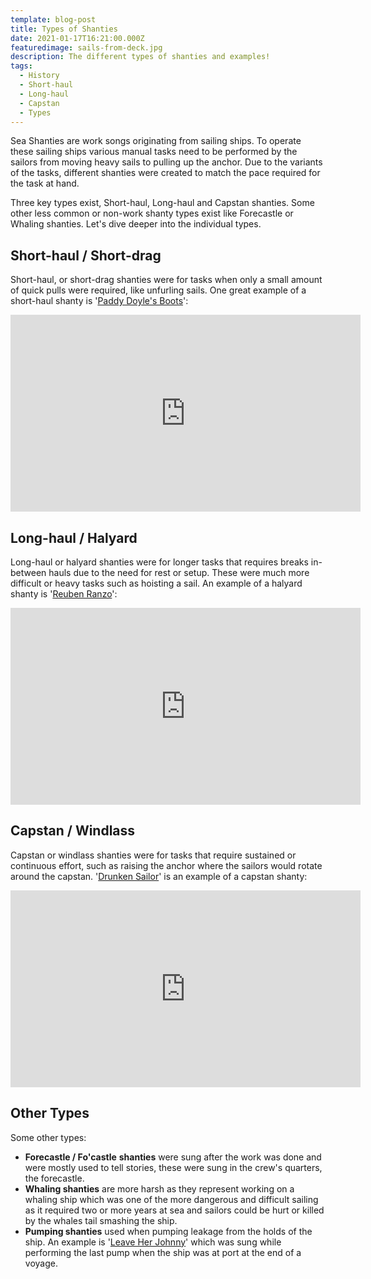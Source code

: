 ```yaml
---
template: blog-post
title: Types of Shanties
date: 2021-01-17T16:21:00.000Z
featuredimage: sails-from-deck.jpg
description: The different types of shanties and examples!
tags:
  - History
  - Short-haul
  - Long-haul
  - Capstan
  - Types
---
```

Sea Shanties are work songs originating from sailing ships. To operate these sailing ships various manual tasks need to be performed by the sailors from moving heavy sails to pulling up the anchor. Due to the variants of the tasks, different shanties were created to match the pace required for the task at hand. 

Three key types exist, Short-haul, Long-haul and Capstan shanties. Some other less common or non-work shanty types exist like Forecastle or Whaling shanties. Let's dive deeper into the individual types.

## Short-haul / Short-drag

Short-haul, or short-drag shanties were for tasks when only a small amount of quick pulls were required, like unfurling sails. One great example of a short-haul shanty is '[Paddy Doyle's Boots](https://www.songsoftheseas.com/paddy-doyle-1/)':

<iframe width="560" height="315" src="https://www.youtube.com/embed/oJbB1NpqaYU" frameborder="0" allow="accelerometer; autoplay; clipboard-write; encrypted-media; gyroscope; picture-in-picture" allowfullscreen></iframe>

## Long-haul / Halyard

Long-haul or halyard shanties were for longer tasks that requires breaks in-between hauls due to the need for rest or setup. These were much more difficult or heavy tasks such as hoisting a sail. An example of a halyard shanty is '[Reuben Ranzo](https://www.songsoftheseas.com/poor-old-reuben-ranzo-1/)':

<iframe width="560" height="315" src="https://www.youtube.com/embed/xB0RhJaRnEk" frameborder="0" allow="accelerometer; autoplay; clipboard-write; encrypted-media; gyroscope; picture-in-picture" allowfullscreen></iframe>

## Capstan / Windlass

Capstan or windlass shanties were for tasks that require sustained or continuous effort, such as raising the anchor where the sailors would rotate around the capstan. '[Drunken Sailor](https://www.songsoftheseas.com/drunken-sailor-1/)' is an example of a capstan shanty:

<iframe width="560" height="315" src="https://www.youtube.com/embed/qGyPuey-1Jw" frameborder="0" allow="accelerometer; autoplay; clipboard-write; encrypted-media; gyroscope; picture-in-picture" allowfullscreen></iframe>

## Other Types

Some other types:

* **Forecastle / Fo'castle** **shanties** were sung after the work was done and were mostly used to tell stories, these were sung in the crew's quarters, the forecastle.
* **Whaling shanties** are more harsh as they represent working on a whaling ship which was one of the more dangerous and difficult sailing as it required two or more years at sea and sailors could be hurt or killed by the whales tail smashing the ship.
* **Pumping shanties** used when pumping leakage from the holds of the ship. An example is '[Leave Her Johnny](https://www.songsoftheseas.com/leave-her-johnny-1/)' which was sung while performing the last pump when the ship was at port at the end of a voyage.